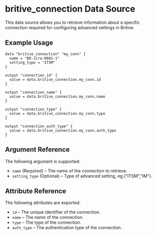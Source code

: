 # britive_connection Data Source

This data source allows you to retrieve information about a specific connection required for configuring advanced settings in Britive.

## Example Usage

```hcl
data "britive_connection" "my_conn" {
  name = "BD-Jira-0601-1"
  setting_type = "ITSM"
}

output "connection_id" {
  value = data.britive_connection.my_conn.id
}

output "connection_name" {
  value = data.britive_connection.my_conn.name
}

output "connection_type" {
  value = data.britive_connection.my_conn.type
}

output "connection_auth_type" {
  value = data.britive_connection.my_conn.auth_type
}
```

## Argument Reference

The following argument is supported:

- `name` (Required) – The name of the connection to retrieve.
- `setting_type` (Optional) – Type of advanced setting, eg.("ITSM","IM").

## Attribute Reference

The following attributes are exported:

- `id` – The unique identifier of the connection.
- `name` – The name of the connection.
- `type` – The type of the connection.
- `auth_type` – The authentication type of the connection.